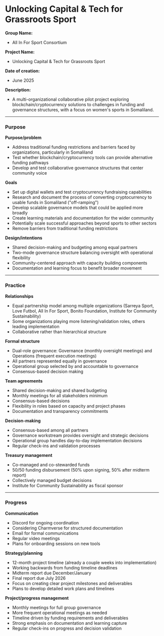 # Unlocking Capital & Tech for Grassroots Sport

**Group Name:**

* All In For Sport Consortium

**Project Name:**

* Unlocking Capital & Tech for Grassroots Sport

**Date of creation:**

* June 2025

**Description:**

* A multi-organizational collaborative pilot project exploring blockchain/cryptocurrency solutions to challenges in funding and governance structures, with a focus on women's sports in Somaliland.

***

### Purpose

**Purpose/problem**

* Address traditional funding restrictions and barriers faced by organizations, particularly in Somaliland
* Test whether blockchain/cryptocurrency tools can provide alternative funding pathways
* Develop and test collaborative governance structures that center community voice

**Goals**

* Set up digital wallets and test cryptocurrency fundraising capabilities
* Research and document the process of converting cryptocurrency to usable funds in Somaliland ("off-ramping")
* Develop scalable governance models that could be applied more broadly
* Create learning materials and documentation for the wider community
* Potentially scale successful approaches beyond sports to other sectors
* Remove barriers from traditional funding restrictions

**Design/intentions**

* Shared decision-making and budgeting among equal partners
* Two-mode governance structure balancing oversight with operational flexibility
* Community-centered approach with capacity building components
* Documentation and learning focus to benefit broader movement

***

### Practice

**Relationships**

* Equal partnership model among multiple organizations (Sarreya Sport, Love Futbol, All In For Sport, Bonito Foundation, Institute for Community Sustainability)
* Some organizations playing more listening/validation roles, others leading implementation
* Collaborative rather than hierarchical structure

**Formal structure**

* Dual-role governance: Governance (monthly oversight meetings) and Operations (frequent execution meetings)
* All partners represented equally in governance
* Operational group selected by and accountable to governance
* Consensus-based decision making

**Team agreements**

* Shared decision-making and shared budgeting
* Monthly meetings for all stakeholders minimum
* Consensus-based decisions
* Flexibility in roles based on capacity and project phases
* Documentation and transparency commitments

**Decision-making**

* Consensus-based among all partners
* Governance workstream provides oversight and strategic decisions
* Operational group handles day-to-day implementation decisions
* Regular check-ins and validation processes

**Treasury management**

* Co-managed and co-stewarded funds
* 50/50 funding disbursement (50% upon signing, 50% after midterm report)
* Collectively managed budget decisions
* Institute for Community Sustainability as fiscal sponsor

***

### Progress

**Communication**

* Discord for ongoing coordination
* Considering Charmverse for structured documentation
* Email for formal communications
* Regular video meetings
* Plans for onboarding sessions on new tools

**Strategy/planning**

* 12-month project timeline (already a couple weeks into implementation)
* Working backwards from funding timeline deadlines
* Midterm report due December/January
* Final report due July 2026
* Focus on creating clear project milestones and deliverables
* Plans to develop detailed work plans and timelines

**Project/progress management**

* Monthly meetings for full group governance
* More frequent operational meetings as needed
* Timeline driven by funding requirements and deliverables
* Strong emphasis on documentation and learning capture
* Regular check-ins on progress and decision validation
